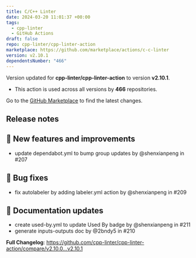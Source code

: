 ```yaml
---
title: C/C++ Linter
date: 2024-03-20 11:01:37 +00:00
tags:
  - cpp-linter
  - GitHub Actions
draft: false
repo: cpp-linter/cpp-linter-action
marketplace: https://github.com/marketplace/actions/c-c-linter
version: v2.10.1
dependentsNumber: "466"
---
```



Version updated for **cpp-linter/cpp-linter-action** to version **v2.10.1**.
- This action is used across all versions by **466** repositories.

Go to the [GitHub Marketplace](https://github.com/marketplace/actions/c-c-linter) to find the latest changes.

## Release notes

<!-- Optional: add a release summary here -->
## 🚀 New features and improvements

- update dependabot.yml to bump group updates by @shenxianpeng in #207

## 🐛 Bug fixes

- fix autolabeler by adding labeler.yml action by @shenxianpeng in #209

## 📝 Documentation updates

- create used-by.yml to update Used By badge by @shenxianpeng in #211
- generate inputs-outputs doc by @2bndy5 in #210

**Full Changelog**: https://github.com/cpp-linter/cpp-linter-action/compare/v2.10.0...v2.10.1

